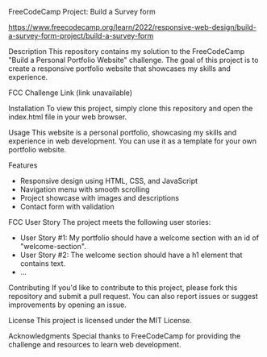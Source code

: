 FreeCodeCamp Project: Build a Survey form

https://www.freecodecamp.org/learn/2022/responsive-web-design/build-a-survey-form-project/build-a-survey-form 

Description
This repository contains my solution to the FreeCodeCamp "Build a Personal Portfolio Website" challenge. The goal of this project is to create a responsive portfolio website that showcases my skills and experience.

FCC Challenge Link
(link unavailable)

Installation
To view this project, simply clone this repository and open the index.html file in your web browser.

Usage
This website is a personal portfolio, showcasing my skills and experience in web development. You can use it as a template for your own portfolio website.

Features

- Responsive design using HTML, CSS, and JavaScript
- Navigation menu with smooth scrolling
- Project showcase with images and descriptions
- Contact form with validation

FCC User Story
The project meets the following user stories:

- User Story #1: My portfolio should have a welcome section with an id of "welcome-section".
- User Story #2: The welcome section should have a h1 element that contains text.
- ...

Contributing
If you'd like to contribute to this project, please fork this repository and submit a pull request. You can also report issues or suggest improvements by opening an issue.

License
This project is licensed under the MIT License.

Acknowledgments
Special thanks to FreeCodeCamp for providing the challenge and resources to learn web development.
